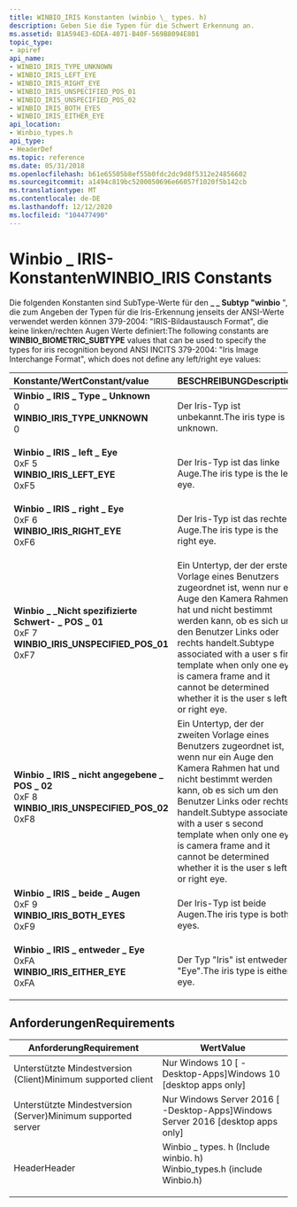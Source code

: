 ```yaml
---
title: WINBIO_IRIS Konstanten (winbio \_ types. h)
description: Geben Sie die Typen für die Schwert Erkennung an.
ms.assetid: B1A594E3-6DEA-4071-B40F-569B8094E801
topic_type:
- apiref
api_name:
- WINBIO_IRIS_TYPE_UNKNOWN
- WINBIO_IRIS_LEFT_EYE
- WINBIO_IRIS_RIGHT_EYE
- WINBIO_IRIS_UNSPECIFIED_POS_01
- WINBIO_IRIS_UNSPECIFIED_POS_02
- WINBIO_IRIS_BOTH_EYES
- WINBIO_IRIS_EITHER_EYE
api_location:
- Winbio_types.h
api_type:
- HeaderDef
ms.topic: reference
ms.date: 05/31/2018
ms.openlocfilehash: b61e65505b8ef55b0fdc2dc9d8f5312e24856602
ms.sourcegitcommit: a1494c819bc5200050696e66057f1020f5b142cb
ms.translationtype: MT
ms.contentlocale: de-DE
ms.lasthandoff: 12/12/2020
ms.locfileid: "104477490"
---
```

# <a name="winbio_iris-constants"></a><span data-ttu-id="5f2d4-103">Winbio \_ IRIS-Konstanten</span><span class="sxs-lookup"><span data-stu-id="5f2d4-103">WINBIO\_IRIS Constants</span></span>

<span data-ttu-id="5f2d4-104">Die folgenden Konstanten sind SubType-Werte für den **\_ \_ Subtyp "winbio** ", die zum Angeben der Typen für die Iris-Erkennung jenseits der ANSI-Werte verwendet werden können 379-2004: "IRIS-Bildaustausch Format", die keine linken/rechten Augen Werte definiert:</span><span class="sxs-lookup"><span data-stu-id="5f2d4-104">The following constants are **WINBIO\_BIOMETRIC\_SUBTYPE** values that can be used to specify the types for iris recognition beyond ANSI INCITS 379-2004: "Iris Image Interchange Format", which does not define any left/right eye values:</span></span>



| <span data-ttu-id="5f2d4-105">Konstante/Wert</span><span class="sxs-lookup"><span data-stu-id="5f2d4-105">Constant/value</span></span>                                                                                                                                                                                                                                                                   | <span data-ttu-id="5f2d4-106">BESCHREIBUNG</span><span class="sxs-lookup"><span data-stu-id="5f2d4-106">Description</span></span>                                                                                                                                                           |
|:---------------------------------------------------------------------------------------------------------------------------------------------------------------------------------------------------------------------------------------------------------------------------------|:----------------------------------------------------------------------------------------------------------------------------------------------------------------------|
| <span id="WINBIO_IRIS_TYPE_UNKNOWN_"></span><span id="winbio_iris_type_unknown_"></span><dl> <span data-ttu-id="5f2d4-107"><dt> **Winbio \_ IRIS \_ Type \_ Unknown**</dt> <dt>0</dt></span><span class="sxs-lookup"><span data-stu-id="5f2d4-107"><dt>**WINBIO\_IRIS\_TYPE\_UNKNOWN** </dt> <dt>0</dt></span></span> </dl>                       | <span data-ttu-id="5f2d4-108">Der Iris-Typ ist unbekannt.</span><span class="sxs-lookup"><span data-stu-id="5f2d4-108">The iris type is unknown.</span></span> <br/>                                                                                                                                 |
| <span id="WINBIO_IRIS_LEFT_EYE_"></span><span id="winbio_iris_left_eye_"></span><dl> <span data-ttu-id="5f2d4-109"><dt> **Winbio \_ IRIS \_ left \_ Eye**</dt> <dt>0xF 5</dt></span><span class="sxs-lookup"><span data-stu-id="5f2d4-109"><dt>**WINBIO\_IRIS\_LEFT\_EYE** </dt> <dt>0xF5 </dt></span></span> </dl>                               | <span data-ttu-id="5f2d4-110">Der Iris-Typ ist das linke Auge.</span><span class="sxs-lookup"><span data-stu-id="5f2d4-110">The iris type is the left eye.</span></span> <br/>                                                                                                                            |
| <span id="WINBIO_IRIS_RIGHT_EYE_"></span><span id="winbio_iris_right_eye_"></span><dl> <span data-ttu-id="5f2d4-111"><dt> **Winbio \_ IRIS \_ right \_ Eye**</dt> <dt>0xF 6</dt></span><span class="sxs-lookup"><span data-stu-id="5f2d4-111"><dt>**WINBIO\_IRIS\_RIGHT\_EYE** </dt> <dt>0xF6 </dt></span></span> </dl>                            | <span data-ttu-id="5f2d4-112">Der Iris-Typ ist das rechte Auge.</span><span class="sxs-lookup"><span data-stu-id="5f2d4-112">The iris type is the right eye.</span></span> <br/>                                                                                                                           |
| <span id="WINBIO_IRIS_UNSPECIFIED_POS_01"></span><span id="winbio_iris_unspecified_pos_01"></span><dl> <span data-ttu-id="5f2d4-113"><dt>**Winbio \_ \_Nicht spezifizierte Schwert- \_ POS \_ 01**</dt> <dt>0xF 7</dt></span><span class="sxs-lookup"><span data-stu-id="5f2d4-113"><dt>**WINBIO\_IRIS\_UNSPECIFIED\_POS\_01**</dt> <dt>0xF7</dt></span></span> </dl>    | <span data-ttu-id="5f2d4-114">Ein Untertyp, der der ersten Vorlage eines Benutzers zugeordnet ist, wenn nur ein Auge den Kamera Rahmen hat und nicht bestimmt werden kann, ob es sich um den Benutzer Links oder rechts handelt.</span><span class="sxs-lookup"><span data-stu-id="5f2d4-114">Subtype associated with a user s first template when only one eye is camera frame and it cannot be determined whether it is the user s left or right eye.</span></span><br/>  |
| <span id="WINBIO_IRIS_UNSPECIFIED_POS_02_"></span><span id="winbio_iris_unspecified_pos_02_"></span><dl> <span data-ttu-id="5f2d4-115"><dt> **Winbio \_ IRIS \_ nicht angegebene \_ POS \_ 02**</dt> <dt>0xF 8</dt></span><span class="sxs-lookup"><span data-stu-id="5f2d4-115"><dt>**WINBIO\_IRIS\_UNSPECIFIED\_POS\_02** </dt> <dt>0xF8</dt></span></span> </dl> | <span data-ttu-id="5f2d4-116">Ein Untertyp, der der zweiten Vorlage eines Benutzers zugeordnet ist, wenn nur ein Auge den Kamera Rahmen hat und nicht bestimmt werden kann, ob es sich um den Benutzer Links oder rechts handelt.</span><span class="sxs-lookup"><span data-stu-id="5f2d4-116">Subtype associated with a user s second template when only one eye is camera frame and it cannot be determined whether it is the user s left or right eye.</span></span><br/> |
| <span id="WINBIO_IRIS_BOTH_EYES_"></span><span id="winbio_iris_both_eyes_"></span><dl> <span data-ttu-id="5f2d4-117"><dt> **Winbio \_ IRIS \_ beide \_ Augen**</dt> <dt>0xF 9</dt></span><span class="sxs-lookup"><span data-stu-id="5f2d4-117"><dt>**WINBIO\_IRIS\_BOTH\_EYES** </dt> <dt>0xF9</dt></span></span> </dl>                             | <span data-ttu-id="5f2d4-118">Der Iris-Typ ist beide Augen.</span><span class="sxs-lookup"><span data-stu-id="5f2d4-118">The iris type is both eyes.</span></span> <br/>                                                                                                                               |
| <span id="WINBIO_IRIS_EITHER_EYE_"></span><span id="winbio_iris_either_eye_"></span><dl> <span data-ttu-id="5f2d4-119"><dt> **Winbio \_ IRIS \_ entweder \_ Eye**</dt> <dt>0xFA</dt></span><span class="sxs-lookup"><span data-stu-id="5f2d4-119"><dt>**WINBIO\_IRIS\_EITHER\_EYE** </dt> <dt>0xFA</dt></span></span> </dl>                          | <span data-ttu-id="5f2d4-120">Der Typ "Iris" ist entweder "Eye".</span><span class="sxs-lookup"><span data-stu-id="5f2d4-120">The iris type is either eye.</span></span> <br/>                                                                                                                              |



## <a name="requirements"></a><span data-ttu-id="5f2d4-121">Anforderungen</span><span class="sxs-lookup"><span data-stu-id="5f2d4-121">Requirements</span></span>



| <span data-ttu-id="5f2d4-122">Anforderung</span><span class="sxs-lookup"><span data-stu-id="5f2d4-122">Requirement</span></span> | <span data-ttu-id="5f2d4-123">Wert</span><span class="sxs-lookup"><span data-stu-id="5f2d4-123">Value</span></span> |
|-------------------------------------|---------------------------------------------------------------------------------------------------------------|
| <span data-ttu-id="5f2d4-124">Unterstützte Mindestversion (Client)</span><span class="sxs-lookup"><span data-stu-id="5f2d4-124">Minimum supported client</span></span><br/> | <span data-ttu-id="5f2d4-125">Nur Windows 10 \[ -Desktop-Apps\]</span><span class="sxs-lookup"><span data-stu-id="5f2d4-125">Windows 10 \[desktop apps only\]</span></span><br/>                                                                   |
| <span data-ttu-id="5f2d4-126">Unterstützte Mindestversion (Server)</span><span class="sxs-lookup"><span data-stu-id="5f2d4-126">Minimum supported server</span></span><br/> | <span data-ttu-id="5f2d4-127">Nur Windows Server 2016 \[ -Desktop-Apps\]</span><span class="sxs-lookup"><span data-stu-id="5f2d4-127">Windows Server 2016 \[desktop apps only\]</span></span><br/>                                                          |
| <span data-ttu-id="5f2d4-128">Header</span><span class="sxs-lookup"><span data-stu-id="5f2d4-128">Header</span></span><br/>                   | <dl> <span data-ttu-id="5f2d4-129"><dt>Winbio \_ types. h (Include winbio. h)</dt></span><span class="sxs-lookup"><span data-stu-id="5f2d4-129"><dt>Winbio\_types.h (include Winbio.h)</dt></span></span> </dl> |



 

 





